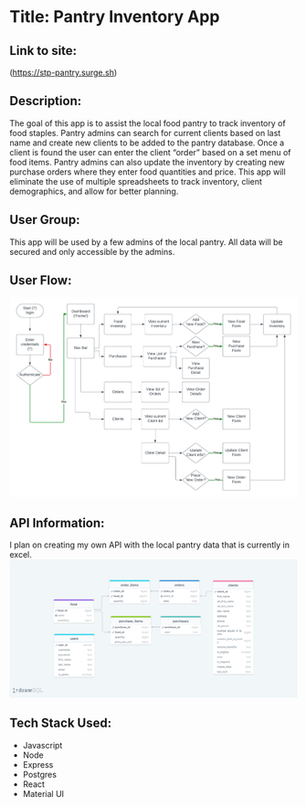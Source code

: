 # Title: Pantry Inventory App

## Link to site: 
(https://stp-pantry.surge.sh)

## Description:
The goal of this app is to assist the local food pantry to track inventory of food staples. Pantry admins can search for current clients based on last name and create new clients to be added to the pantry database. Once a client is found the user can enter the client “order” based on a set menu of food items. Pantry admins can also update the inventory by creating new purchase orders where they enter food quantities and price. This app will eliminate the use of multiple spreadsheets to track inventory, client demographics, and allow for better planning. 
 
## User Group:
This app will be used by a few admins of the local pantry. All data will be secured and only accessible by the admins.

## User Flow:
![User Flow](/static/userflows.png)


## API Information:
I plan on creating my own API with the local pantry data that is currently in excel.
![Schema](/static/database_schema.png)


## Tech Stack Used:
* Javascript
* Node
* Express
* Postgres
* React
* Material UI
